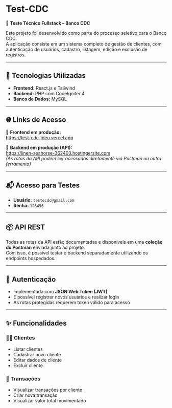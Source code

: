 # Test-CDC

💼 **Teste Técnico Fullstack – Banco CDC**

Este projeto foi desenvolvido como parte do processo seletivo para o Banco CDC.  
A aplicação consiste em um sistema completo de gestão de clientes, com autenticação de usuários, cadastro, listagem, edição e exclusão de registros.

---

## 🚀 Tecnologias Utilizadas

- **Frontend:** React.js e Tailwind  
- **Backend:** PHP com CodeIgniter 4  
- **Banco de Dados:** MySQL  

---

## 🌐 Links de Acesso

🔗 **Frontend em produção:**  
https://test-cdc-jdeu.vercel.app

🔗 **Backend em produção (API):**  
https://linen-seahorse-362403.hostingersite.com  
*(As rotas da API podem ser acessadas diretamente via Postman ou outra ferramenta)*

---

## 📬 Acesso para Testes

- **Usuário:** `testecdc@gmail.com`  
- **Senha:** `123456`

---

## 📦 API REST

Todas as rotas da API estão documentadas e disponíveis em uma **coleção do Postman** enviada junto ao projeto.  
Com isso, é possível testar o backend separadamente utilizando os endpoints hospedados.

---

## 🔐 Autenticação

- Implementada com **JSON Web Token (JWT)**
- É possível registrar novos usuários e realizar login
- As rotas protegidas requerem token válido para acesso

---

## ✨ Funcionalidades

### 🧑‍💼 Clientes

- Listar clientes  
- Cadastrar novo cliente  
- Editar dados de cliente  
- Excluir cliente  

### 💸 Transações

- Visualizar transações por cliente  
- Criar nova transação  
- Visualizar valor total movimentado  
